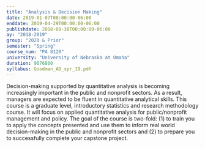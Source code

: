 ```yaml
---
title: "Analysis & Decision Making"
date: 2019-01-07T00:00:00-06:00
enddate: 2019-04-29T00:00:00-06:00
publishdate: 2018-08-30T00:00:00-06:00
ay: "2018-2019"
group: "2020 & Prior"
semester: "Spring"
course_num: "PA 8120"
university: "University of Nebraska at Omaha"
duration: 9676800
syllabus: Goodman_AD_spr_19.pdf
---
```


Decision-making supported by quantitative analysis is becoming increasingly important in the public and nonprofit sectors. As a result, managers are expected to be fluent in quantitative analytical skills. This course is a graduate level, introductory statistics and research methodology course. It will focus on applied quantitative analysis for public/nonprofit management and policy. The goal of the course is two-fold: (1) to train you to apply the concepts presented and use them to inform real world decision-making in the public and nonprofit sectors and (2) to prepare you to successfully complete your capstone project.
